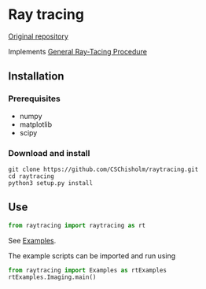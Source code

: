 # Ray tracing

[Original repository](https://github.com/jevonlongdell/raytracing)

Implements [General Ray-Tacing Procedure](https://github.com/CSChisholm/raytracing/blob/master/Spencer-and-Murty_JOSA_52-6_1962.pdf)

## Installation

### Prerequisites
- numpy
- matplotlib
- scipy

### Download and install
```shell
git clone https://github.com/CSChisholm/raytracing.git
cd raytracing
python3 setup.py install
```

## Use
```python
from raytracing import raytracing as rt
```

See [Examples](https://github.com/CSChisholm/raytracing/tree/master/raytracing/Examples).

The example scripts can be imported and run using
```python
from raytracing import Examples as rtExamples
rtExamples.Imaging.main() 
```
